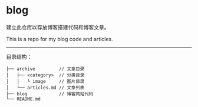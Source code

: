 # blog

建立此仓库以存放博客搭建代码和博客文章。

This is a repo for my blog code and articles.

***

目录结构：

```
├── archive         // 文章目录
│   ├── <category>  // 分类目录
│   │   └ image     // 图片目录
│   └── articles.md // 文章列表
├── blog            // 博客网站代码
└── README.md
```

